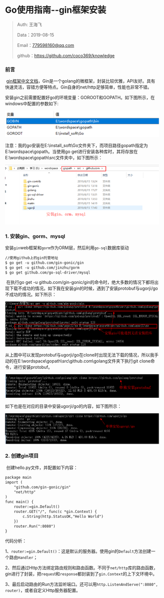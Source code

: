 # Go使用指南--gin框架安装

> Auth: 王海飞
>
> Data：2019-08-15
>
> Email：779598160@qq.com
>
> github：https://github.com/coco369/knowledge

### 前言

​		[gin框架中文文档](https://github.com/skyhee/gin-doc-cn)，Gin是一个golang的微框架，封装比较优雅，API友好。具有快速灵活，容错方便等特点。Gin自身的net/http足够简单，性能也非常不错。

安装gin之前需要配置好go的环境变量：GOROOT和GOPATH。如下图所示，在windows中配置的参数如下:

![图](../images/go的环境变量配置.png)

注意：我的go安装在E:\install_soft\Go文件夹下，而项目路径gopath指定为E:\wordspace\gopath。当使用go get进行安装各种库时，其将存放在E:\wordspace\gopath\src文件夹中，如下图所示：

![图](../images/gin相关库安装的路径.png)

### 1. 安装gin、gorm、mysql

安装`gin`web框架和`gorm`作为ORM层，然后利用`go-sql`数据库驱动

```
//使用github上的gin托管地址
$ go get -u github.com/gin-gonic/gin
$ go get -u github.com/jinzhu/gorm
$ go get github.com/go-sql-driver/mysql
```

​		在执行go get -u github.com/gin-gonic/gin的命令时，绝大多数的情况下都将出现下载不成功的情况。如下我在安装gin的时候，遇到了安装protobuf与ugorji/go不成功的情况。如下所示：

![图](../images/安装gin的坑1.png)

从上图中可以发现protobuf与ugorji/go在clone时出现无法下载的情况，所以我手动的在E:\wordspace\gopath\src\github.com\golang文件夹下执行git clone命令，进行安装protobuf。

![图](../images/安装gin依赖(protobuf).png)

如下也是在对应的目录中安装ugorji/go的内容，如下图所示：

![图](../images/安装gin依赖(ugorji).png)



### 2. 创建gin项目

​		创建hello.py文件，并配置如下内容：
```
package main
import (
    "github.com/gin-gonic/gin"
    "net/http"
)
func main() {
    router:=gin.Default()
    router.GET("/", func(c *gin.Context) {
        c.String(http.StatusOK,"Hello World")
    })
    router.Run(":8080")
}
```

代码分析：

1、`router:=gin.Default()`：这是默认的服务器。使用gin的`Default`方法创建一个路由`Handler`；

2、然后通过Http方法绑定路由规则和路由函数。不同于`net/http`库的路由函数，gin进行了封装，把`reques`t和`response`都封装到了`gin.Context`的上下文环境中。

3、最后启动路由的Run方法监听端口。还可以用`http.ListenAndServe(":8080", router)`，或者自定义Http服务器配置。
